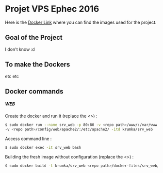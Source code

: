 # Projet VPS Ephec 2016

Here is the [Docker Link](https://hub.docker.com/u/krumka/) where you can find the images used for the project.

## Goal of the Project

I don't know :d

## To make the Dockers

etc etc

## Docker commands
##### WEB
Create the docker and run it (replace the <>) : 
~~~bash
$ sudo docker run --name srv_web -p 80:80 -v <repo path>/www/:/var/www \
-v <repo path>/config/web/apache2/:/etc/apache2/ -itd krumka/srv_web
~~~

Access command line : 
~~~bash
$ sudo docker exec -it srv_web bash
~~~

Building the fresh image without configuration (replace the <>) : 
~~~bash
$ sudo docker build -t krumka/srv_web <repo path>/docker-files/srv_web/
~~~
